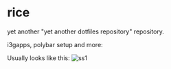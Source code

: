 # rice
yet another "yet another dotfiles repository" repository.

i3gapps, polybar setup and more:

Usually looks like this:
![ss1](https://github.com/dce4/rice/ss1.png?raw=true)
